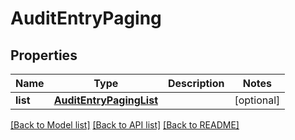 # AuditEntryPaging

## Properties
Name | Type | Description | Notes
------------ | ------------- | ------------- | -------------
**list** | [**AuditEntryPagingList**](AuditEntryPagingList.md) |  | [optional] 

[[Back to Model list]](../README.md#documentation-for-models) [[Back to API list]](../README.md#documentation-for-api-endpoints) [[Back to README]](../README.md)


